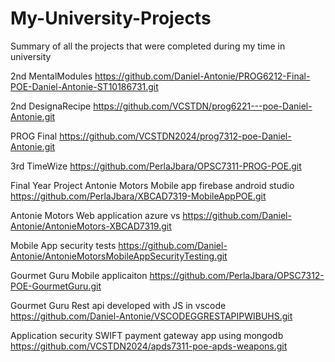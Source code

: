 # My-University-Projects
Summary of all the projects that were completed during my time in university

2nd MentalModules
https://github.com/Daniel-Antonie/PROG6212-Final-POE-Daniel-Antonie-ST10186731.git

2nd DesignaRecipe
https://github.com/VCSTDN/prog6221---poe-Daniel-Antonie.git

PROG Final 
https://github.com/VCSTDN2024/prog7312-poe-Daniel-Antonie.git

3rd TimeWize
https://github.com/PerlaJbara/OPSC7311-PROG-POE.git

Final Year Project Antonie Motors Mobile app firebase android studio
https://github.com/PerlaJbara/XBCAD7319-MobileAppPOE.git

Antonie Motors Web application azure vs
https://github.com/Daniel-Antonie/AntonieMotors-XBCAD7319.git

Mobile App security tests 
https://github.com/Daniel-Antonie/AntonieMotorsMobileAppSecurityTesting.git

Gourmet Guru Mobile applicaiton 
https://github.com/PerlaJbara/OPSC7312-POE-GourmetGuru.git

Gourmet Guru Rest api developed with JS in vscode
https://github.com/Daniel-Antonie/VSCODEGGRESTAPIPWIBUHS.git

Application security SWIFT payment gateway app using mongodb
https://github.com/VCSTDN2024/apds7311-poe-apds-weapons.git
